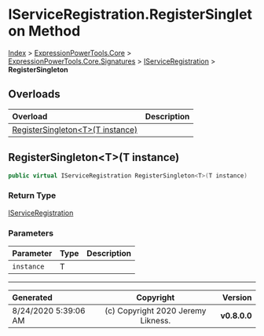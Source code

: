 ﻿# IServiceRegistration.RegisterSingleton Method

[Index](../index.md) > [ExpressionPowerTools.Core](ExpressionPowerTools.Core.a.md) > [ExpressionPowerTools.Core.Signatures](ExpressionPowerTools.Core.Signatures.n.md) > [IServiceRegistration](ExpressionPowerTools.Core.Signatures.IServiceRegistration.i.md) > **RegisterSingleton**



## Overloads

| Overload | Description |
| :-- | :-- |
| [RegisterSingleton&lt;T>(T instance)](#registersingletontt-instance) |  |
## RegisterSingleton&lt;T>(T instance)



```csharp
public virtual IServiceRegistration RegisterSingleton<T>(T instance)
```

### Return Type

 [IServiceRegistration](ExpressionPowerTools.Core.Signatures.IServiceRegistration.i.md) 

### Parameters

| Parameter | Type | Description |
| :-- | :-- | :-- |
| `instance` | T |  |



---

| Generated | Copyright | Version |
| :-- | :-: | --: |
| 8/24/2020 5:39:06 AM | (c) Copyright 2020 Jeremy Likness. | **v0.8.0.0** |
